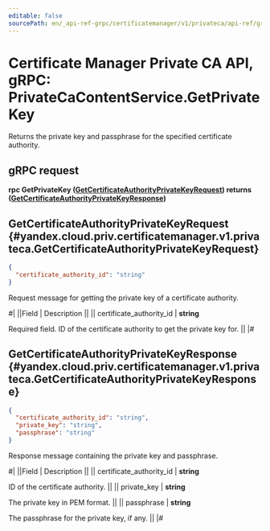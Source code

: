 ```yaml
---
editable: false
sourcePath: en/_api-ref-grpc/certificatemanager/v1/privateca/api-ref/grpc/PrivateCaContent/getPrivateKey.md
---
```


# Certificate Manager Private CA API, gRPC: PrivateCaContentService.GetPrivateKey

Returns the private key and passphrase for the specified certificate authority.

## gRPC request

**rpc GetPrivateKey ([GetCertificateAuthorityPrivateKeyRequest](#yandex.cloud.priv.certificatemanager.v1.privateca.GetCertificateAuthorityPrivateKeyRequest)) returns ([GetCertificateAuthorityPrivateKeyResponse](#yandex.cloud.priv.certificatemanager.v1.privateca.GetCertificateAuthorityPrivateKeyResponse))**

## GetCertificateAuthorityPrivateKeyRequest {#yandex.cloud.priv.certificatemanager.v1.privateca.GetCertificateAuthorityPrivateKeyRequest}

```json
{
  "certificate_authority_id": "string"
}
```

Request message for getting the private key of a certificate authority.

#|
||Field | Description ||
|| certificate_authority_id | **string**

Required field. ID of the certificate authority to get the private key for. ||
|#

## GetCertificateAuthorityPrivateKeyResponse {#yandex.cloud.priv.certificatemanager.v1.privateca.GetCertificateAuthorityPrivateKeyResponse}

```json
{
  "certificate_authority_id": "string",
  "private_key": "string",
  "passphrase": "string"
}
```

Response message containing the private key and passphrase.

#|
||Field | Description ||
|| certificate_authority_id | **string**

ID of the certificate authority. ||
|| private_key | **string**

The private key in PEM format. ||
|| passphrase | **string**

The passphrase for the private key, if any. ||
|#